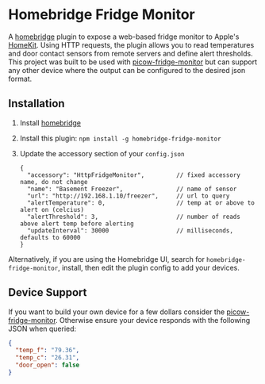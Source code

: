 Homebridge Fridge Monitor
=========================

A [homebridge](https://github.com/homebridge/homebridge) plugin to expose a web-based fridge monitor to Apple's [HomeKit](http://www.apple.com/ios/home/). Using HTTP requests, the plugin allows you to read temperatures and door contact sensors from remote servers and define alert thresholds. This project was built to be used with [picow-fridge-monitor](https://github.com/codybuell/picow-fridge-monitor) but can support any other device where the output can be configured to the desired json format.

Installation
------------

1. Install [homebridge](https://github.com/nfarina/homebridge#installation-details)
2. Install this plugin: `npm install -g homebridge-fridge-monitor`
3. Update the accessory section of your `config.json`

    ```jsonc
    {
      "accessory": "HttpFridgeMonitor",         // fixed accessory name, do not change
      "name": "Basement Freezer",               // name of sensor
      "url": "http://192.168.1.10/freezer",     // url to query
      "alertTemperature": 0,                    // temp at or above to alert on (celcius)
      "alertThreshold": 3,                      // number of reads above alert temp before alerting
      "updateInterval": 30000                   // milliseconds, defaults to 60000
    }
    ```

Alternatively, if you are using the Homebridge UI, search for `homebridge-fridge-monitor`, install, then edit the plugin config to add your devices.

Device Support
--------------

If you want to build your own device for a few dollars consider the [picow-fridge-monitor](https://github.com/codybuell/picow-fridge-monitor). Otherwise ensure your device responds with the following JSON when queried:

```json
{
  "temp_f": "79.36",
  "temp_c": "26.31",
  "door_open": false
}
```
